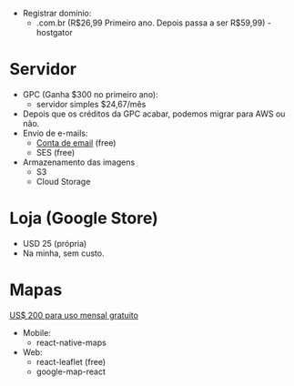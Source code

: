- Registrar domínio:
  - .com.br (R\$26,99 Primeiro ano. Depois passa a ser R\$59,99) - hostgator

# Servidor

- GPC (Ganha \$300 no primeiro ano):
  - servidor simples \$24,67/mês
- Depois que os créditos da GPC acabar, podemos migrar para AWS ou não.
- Envio de e-mails:
  - [Conta de email](https://www.zoho.com/pt-br/mail/zohomail-pricing.html) (free)
  - SES (free)
- Armazenamento das imagens
  - S3
  - Cloud Storage

# Loja (Google Store)

- USD 25 (própria)
- Na minha, sem custo.

# Mapas

[US\$ 200 para uso mensal gratuito](https://cloud.google.com/maps-platform/pricing/?hl=pt-BR)

- Mobile:
  - react-native-maps
- Web:
  - react-leaflet (free)
  - google-map-react
